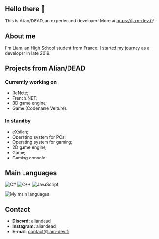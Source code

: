 ## Hello there 👋
This is Alian/DEAD, an experienced developer! More at https://liam-dev.fr!

## About me
I'm Liam, an High School student from France. I started my journey as a developer in late 2019.

## Projects from Alian/DEAD

### Currently working on
 - ReNote;
 - French.NET;
 - 3D game engine;
 - Game (Codename Veiture).

### In standby
 - eXsilon;
 - Operating system for PCs;
 - Operating system for gaming;
 - 2D game engine;
 - Game;
 - Gaming console.

## Main Languages
![C#](https://img.shields.io/badge/c%23-%23239120.svg?style=for-the-badge&logo=c-sharp&logoColor=white)
![C++](https://img.shields.io/badge/c++-%2300599C.svg?style=for-the-badge&logo=c%2B%2B&logoColor=white)
![JavaScript](https://img.shields.io/badge/javascript-%23323330.svg?style=for-the-badge&logo=javascript&logoColor=%23F7DF1E)

![My main languages](https://github-readme-stats.vercel.app/api/top-langs/?username=aliandead&hide=stars&theme=dark&show_icons=true&layout=compact)

## Contact
- **Discord:** aliandead
- **Instagram:** aliandead
- **E-mail**: contact@liam-dev.fr
